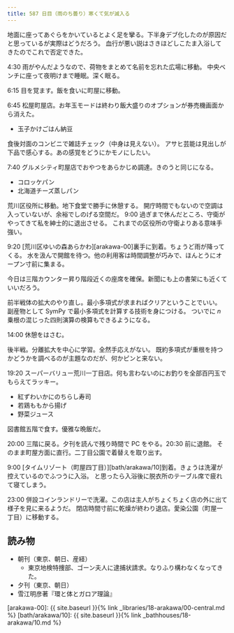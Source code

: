 ```yaml
---
title: 587 日目（雨のち曇り）寒くて気が滅入る
---
```


地面に座ってあぐらをかいているとよく足を攣る。下半身デブ化したのが原因だと思っているが実際はどうだろう。
血行が悪い説はさきほどしこたま入浴してきたのでこれで否定できた。

4:30 雨がやんだようなので、荷物をまとめて名前を忘れた広場に移動。
中央ベンチに座って夜明けまで睡眠。深く眠る。

6:15 目を覚ます。飯を食いに町屋に移動。

6:45 松屋町屋店。お年玉モードは終わり飯大盛りのオプションが券売機画面から消えた。

* 玉子かけごはん納豆

食後対面のコンビニで雑誌チェック（中身は見えない）。
アサヒ芸能は見出しが下品で感心する。あの感覚をどうにかモノにしたい。

7:40 グルメシティ町屋店でおやつをあらかじめ調達。きのうと同じになる。

* コロッケパン
* 北海道チーズ蒸しパン

荒川区役所に移動。地下食堂で勝手に休憩する。
開庁時間でもないので空調は入っていないが、余裕でしのげる空間だ。
9:00 過ぎまで休んだところ、守衛がやってきて私を紳士的に退出させる。
これまでの区役所の守衛よりある意味手強い。

9:20 [荒川区ゆいの森あらかわ][arakawa-00]裏手に到着。ちょうど雨が降ってくる。
水を汲んで開館を待つ。他の利用客は時間調整が巧みで、ほんとうにオープン寸前に集まる。

今日は三階カウンター昇り階段近くの座席を確保。新聞にも上の書架にも近くていいだろう。

前半戦体の拡大のやり直し。最小多項式が求まればクリアということでいい。
副産物として SymPy で最小多項式を計算する技術を身につける。
ついでに $n$ 乗根の混じった四則演算の検算もできるようになる。

14:00 休憩をはさむ。

後半戦。分離拡大を中心に学習。全然手応えがない。
既約多項式が重根を持つかどうかを調べるのが主題なのだが、何かピンと来ない。

19:20 スーパーバリュー荒川一丁目店。何も言わないのにお釣りを全部百円玉でもらえてラッキー。

* 紅ずわいかにのちらし寿司
* 若鶏ももから揚げ
* 野菜ジュース

図書館五階で食す。優雅な晩飯だ。

20:00 三階に戻る。夕刊を読んで残り時間で PC をやる。20:30 前に退館。
そのまま町屋方面に直行。二丁目公園で着替えを取り出す。

9:00 [タイムリゾート（町屋四丁目）][bath/arakawa/10]到着。きょうは洗濯が控えているのでふつうに入浴。
と思ったら入浴後に脱衣所のテーブル席で疲れて寝てしまう。

23:00 併設コインランドリーで洗濯。この店は主人がちょくちょく店の外に出て様子を見に来るようだ。
閉店時間寸前に乾燥が終わり退店。愛染公園（町屋一丁目）に移動する。

## 読み物

* 朝刊（東京、朝日、産経）
  * 東京地検特捜部、ゴーン夫人に逮捕状請求。なりふり構わなくなってきた。
* 夕刊（東京、朝日）
* 雪江明彦著『環と体とガロア理論』

[arakawa-00]: {{ site.baseurl }}{% link _libraries/18-arakawa/00-central.md %}
[bath/arakawa/10]: {{ site.baseurl }}{% link _bathhouses/18-arakawa/10.md %}
